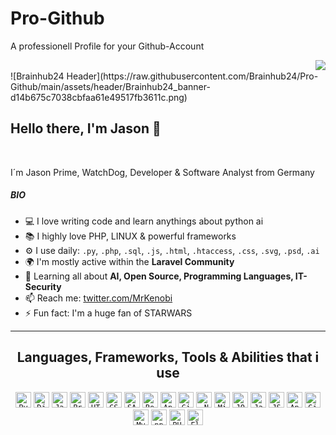 # Pro-Github
A professionell Profile for your Github-Account

<img align="right" src="https://visitor-badge.laobi.icu/badge?page_id=Brainhub24">
<br>
![Brainhub24 Header](https://raw.githubusercontent.com/Brainhub24/Pro-Github/main/assets/header/Brainhub24_banner-d14b675c7038cbfaa61e49517fb3611c.png)

## Hello there, I'm Jason 👋
<br>

  I´m Jason Prime, WatchDog, Developer & Software Analyst from Germany
  <br>
##### BIO
- 💻 I love writing code and learn anythings about python ai
- 📚 I highly love PHP, LINUX & powerful frameworks
- ⚙️ I use daily: `.py`, `.php`, `.sql`, `.js`, `.html`, `.htaccess`, `.css`, `.svg`, `.psd`, `.ai`
- 🌍 I'm mostly active within the **Laravel Community**
- 🌱 Learning all about **AI, Open Source, Programming Languages, IT-Security**
- 📫 Reach me: [twitter.com/MrKenobi](https://twitter.com/MrKenobi)
- ⚡️ Fun fact: I'm a huge fan of STARWARS

<hr>

<h2 align="center">Languages, Frameworks, Tools & Abilities that i use</h2>
<p align="center">
  <code><img title="Python" height="25" src="https://github.com/Brainhub24/Pro-Github/blob/master/images/python-original.svg"></code>
  <code><img title="Django" height="25" src="https://github.com/Brainhub24/Pro-Github/blob/master/images/django.png"></code>
  <code><img title="Javascript" height="25" src="https://github.com/Brainhub24/Pro-Github/blob/master/images/javascript.svg"></code>
  <code><img title="Problem Solving" height="25" src="https://github.com/Brainhub24/Pro-Github/blob/master/images/problemSolving.png"></code>
  <code><img title="HTML5" height="25" src="https://github.com/Brainhub24/Pro-Github/blob/master/images/html5.svg"></code>
  <code><img title="CSS" height="25" src="https://github.com/Brainhub24/Pro-Github/blob/master/images/css.svg"></code>
  <code><img title="SASS" height="25" src="https://github.com/Brainhub24/Pro-Github/blob/master/images/sass.svg"></code>
  <code><img title="React" height="25" src="https://github.com/Brainhub24/Pro-Github/blob/master/images/react-original.svg"></code>
  <code><img title="AngularJS" height="25" src="https://github.com/Brainhub24/Pro-Github/blob/master/images/angularjs.png"></code>
  <code><img title="Git" height="25" src="https://github.com/Brainhub24/Pro-Github/blob/master/images/git-original.svg"></code>
  <code><img title=".NetCore" height="25" src="https://github.com/Brainhub24/Pro-Github/blob/master/images/dotnetcore.svg"></code>
  <code><img title="Microsoft Visual Studio" height="25" src="https://github.com/Brainhub24/Pro-Github/blob/master/images/visualstudio.png"></code>
  <code><img title="JQuery" height="25" src="https://github.com/Brainhub24/Pro-Github/blob/master/images/jquery-original.svg"></code>
  <code><img title="Java" height="25" src="https://github.com/Brainhub24/Pro-Github/blob/master/images/java-original.svg"></code>
  <code><img title="JSON" height="25" src="https://github.com/Brainhub24/Pro-Github/blob/master/images/json.svg"></code>
  <code><img title="Android" height="25" src="https://github.com/Brainhub24/Pro-Github/blob/master/images/android.svg"></code>
  <code><img title="GitHub" height="25" src="https://github.com/Brainhub24/Pro-Github/blob/master/images/github.svg"></code>
  <code><img title="MySQL" height="25" src="https://github.com/Brainhub24/Pro-Github/blob/master/images/mysql.svg"></code>
  <code><img title="npm" height="25" src="https://github.com/Brainhub24/Pro-Github/blob/master/images/npm.svg"></code>
  <code><img title="PHP" height="25" src="https://github.com/Brainhub24/Pro-Github/blob/master/images/php.svg"></code>
  <code><img title="Flask" height="25" src="https://github.com/Brainhub24/Pro-Github/blob/master/images/flask.png"></code>
</p>
